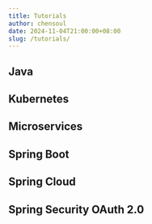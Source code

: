 ```yaml
---
title: Tutorials
author: chensoul
date: 2024-11-04T21:00:00+08:00
slug: /tutorials/
---
```


## Java

## Kubernetes

## Microservices

## Spring Boot

## Spring Cloud

## Spring Security OAuth 2.0